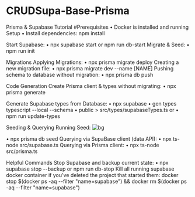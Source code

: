 # CRUDSupa-Base-Prisma
Prisma & Supabase Tutorial
#Prerequisites
•	Docker is installed and running
Setup
•	Install dependencies: npm install

Start Supabase: 
•	npx supabase start or npm run db-start
Migrate & Seed:
•	npm run init

Migrations
Applying Migrations: 
•	npx prisma migrate deploy
Creating a new migration file: 
•	npx prisma migrate dev --name [NAME]
Pushing schema to database without migration: 
•	npx prisma db push

Code Generation
Create Prisma client & types without migrating:
•	npx prisma generate

Generate Supabase types from Database: 
•	npx supabase 
•	gen types typescript --local --schema 
•	public > src/types/supabaseTypes.ts or
•	 npm run update-types

Seeding & Querying
Running Seed: ![bg](https://github.com/MakiAfom/CRUDSupaBase-/assets/110693825/a87523f3-733b-41da-bd9a-c9128b7daf6e)

•	npx prisma db seed
Querying via SupaBase client (data API): 
•	npx ts-node src/supabase.ts
Querying via Prisma client: 
•	npx ts-node src/prisma.ts

Helpful Commands
Stop Supabase and backup current state: 
•	npx supabase stop --backup or npm run db-stop
Kill all running supabase docker container 
if you've deleted the project that started them: 
docker stop $(docker ps -aq --filter "name=supabase") 
&& docker rm $(docker ps -aq --filter "name=supabase")
